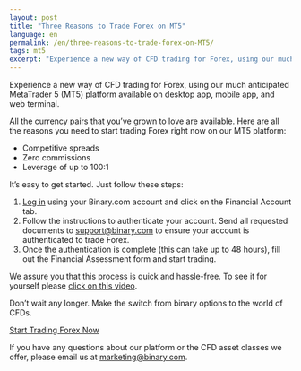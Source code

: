 ```yaml
---
layout: post
title: "Three Reasons to Trade Forex on MT5"
language: en
permalink: /en/three-reasons-to-trade-forex-on-MT5/
tags: mt5
excerpt: "Experience a new way of CFD trading for Forex, using our much anticipated MetaTrader 5 (MT5) platform available on desktop app, mobile app, and web terminal..."
---
```

Experience a new way of CFD trading for Forex, using our much anticipated MetaTrader 5 (MT5) platform available on desktop app, mobile app, and web terminal.

All the currency pairs that you’ve grown to love are available. Here are all the reasons you need to start trading Forex right now on our MT5 platform:

<ul class="bullet">
<li>Competitive spreads</li>
<li>Zero commissions</li>
<li>Leverage of up to 100:1</li>
</ul>

It’s easy to get started. Just follow these steps:

<ol>
<li><a href="https://oauth.binary.com/oauth2/authorize?app_id=1288&l=EN&utm_source=blog&utm_campaign=mt5_forex_en&utm_medium=social">Log in</a> using your Binary.com account and click on the Financial Account tab.</li>
<li>Follow the instructions to authenticate your account. Send all requested documents to <a href="mailto:support@binary.com">support@binary.com</a> to ensure your account is authenticated to trade Forex.</li>
<li>Once the authentication is complete (this can take up to 48 hours), fill out the Financial Assessment form and start trading.</li>
</ol>

We assure you that this process is quick and hassle-free. To see it for yourself please <a href="https://www.youtube.com/watch?v=vZByrpMcdMw">click on this video</a>.

Don’t wait any longer. Make the switch from binary options to the world of CFDs.

<p class="p--action"><a class="button" href="https://mt.binary.com/?utm_source=blog&utm_campaign=mt5_forex_cta_en&utm_medium=social"><span>Start Trading Forex Now</span></a></p>

If you have any questions about our platform or the CFD asset classes we offer, please email us at <a href="mailto:marketing@binary.com">marketing@binary.com</a>.







